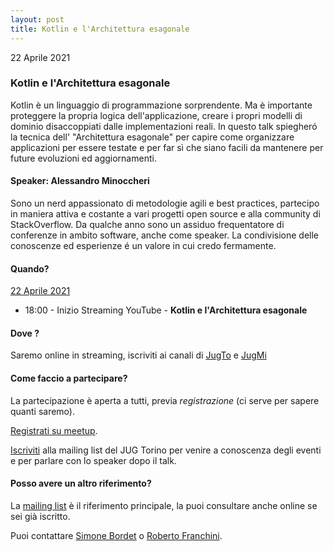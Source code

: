 ```yaml
---
layout: post
title: Kotlin e l'Architettura esagonale
---
```


22 Aprile 2021

### Kotlin e l'Architettura esagonale

Kotlin è un linguaggio di programmazione sorprendente. Ma è importante proteggere la propria logica dell'applicazione, creare i propri modelli di dominio disaccoppiati dalle implementazioni reali. In questo talk spiegheró la tecnica dell' "Architettura esagonale" per capire come organizzare applicazioni per essere testate e per far sì che siano facili da mantenere per future evoluzioni ed aggiornamenti.

#### Speaker: Alessandro Minoccheri

Sono un nerd appassionato di metodologie agili e best practices, partecipo in maniera attiva e costante a vari progetti open source e alla community di StackOverflow. Da qualche anno sono un assiduo frequentatore di conferenze in ambito software, anche come speaker. La condivisione delle conoscenze ed esperienze é un valore in cui credo fermamente.

#### Quando?

<u>22 Aprile 2021</u>

* 18:00 - Inizio Streaming YouTube - **Kotlin e l'Architettura esagonale**

#### Dove ?

Saremo online in streaming, iscriviti ai canali di [JugTo](https://youtube.com/c/JUGTorino) e [JugMi](https://youtube.com/c/JUGMilano)

#### Come faccio a partecipare?

La partecipazione è aperta a tutti, previa *registrazione* (ci serve per sapere quanti saremo).

[Registrati su meetup](https://www.meetup.com/JUGTorino/events/277505456/).

[Iscriviti](/subscribe/) alla mailing list del JUG Torino per venire a conoscenza degli eventi e per parlare con lo speaker dopo il talk.

#### Posso avere un altro riferimento?

La [mailing list](https://groups.yahoo.com/groups/it-torino-java-jug) è il riferimento principale, la puoi consultare anche online se sei già iscritto.

Puoi contattare [Simone Bordet](/people/simonebordet/) o [Roberto Franchini](/people/robertofranchini/).
